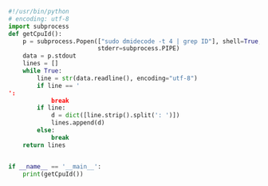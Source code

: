 
<BlogInfo id="1378" title="获取Linux的CPUID" author="白日梦想猿" pv=0 read_times=0 pre_cost_time=19 category="杂谈" tag_list="['Linux', 'CPUID']" create_time="2021.07.29 21:10:49.189734" update_time="2021.07.29 21:10:49" />


```python
#!/usr/bin/python
# encoding: utf-8
import subprocess
def getCpuId():
    p = subprocess.Popen(["sudo dmidecode -t 4 | grep ID"], shell=True, stdin=subprocess.PIPE, stdout=subprocess.PIPE,
                         stderr=subprocess.PIPE)
    data = p.stdout
    lines = []
    while True:
        line = str(data.readline(), encoding="utf-8")
        if line == '
':
            break
        if line:
            d = dict([line.strip().split(': ')])
            lines.append(d)
        else:
            break
    return lines


if __name__ == '__main__':
    print(getCpuId())
```



